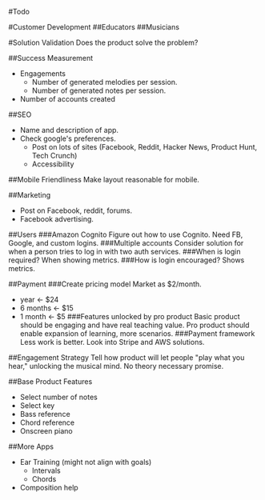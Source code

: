#Todo

#Customer Development
##Educators
##Musicians

#Solution Validation
Does the product solve the problem?

##Success Measurement
* Engagements
  * Number of generated melodies per session.
  * Number of generated notes per session.
* Number of accounts created

##SEO
* Name and description of app.
* Check google's preferences.
  * Post on lots of sites (Facebook, Reddit, Hacker News, Product Hunt, Tech Crunch)
  * Accessibility

##Mobile Friendliness
Make layout reasonable for mobile.

##Marketing
* Post on Facebook, reddit, forums.
* Facebook advertising.

##Users
###Amazon Cognito
Figure out how to use Cognito. Need FB, Google, and custom logins.
###Multiple accounts
Consider solution for when a person tries to log in with two auth services.
###When is login required?
When showing metrics.
###How is login encouraged?
Shows metrics.

##Payment
###Create pricing model
Market as $2/month.
  * year <- $24
  * 6 months <- $15
  * 1 month <- $5
###Features unlocked by pro product
Basic product should be engaging and have real teaching value. Pro product should enable expansion of learning, more scenarios.
###Payment framework
Less work is better. Look into Stripe and AWS solutions.

##Engagement Strategy
Tell how product will let people "play what you hear," unlocking the musical mind.
No theory necessary promise.

##Base Product Features
* Select number of notes
* Select key
* Bass reference
* Chord reference
* Onscreen piano

##More Apps
* Ear Training (might not align with goals)
  * Intervals
  * Chords
* Composition help